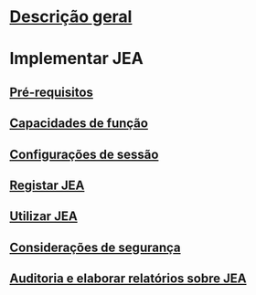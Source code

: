 
# [Descrição geral](overview.md)

# Implementar JEA
## [Pré-requisitos](prerequisites.md)
## [Capacidades de função](role-capabilities.md)
## [Configurações de sessão](session-configurations.md)
## [Registar JEA](register-jea.md)
## [Utilizar JEA](using-jea.md)
## [Considerações de segurança](security-considerations.md)
## [Auditoria e elaborar relatórios sobre JEA](audit-and-report.md)
